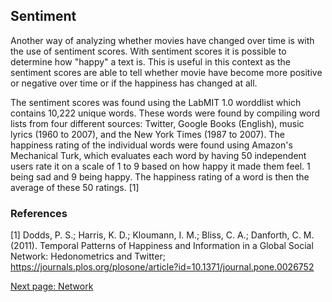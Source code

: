 
## Sentiment

Another way of analyzing whether movies have changed over time is with the use of sentiment scores. With sentiment scores it is possible to determine how "happy" a text is. This is useful in this context as the sentiment scores are able to tell whether movie have become more positive or negative over time or if the happiness has changed at all.   


The sentiment scores was found using the LabMIT 1.0 worddlist which contains 10,222 unique words. These words were found by compiling word lists from four different sources: Twitter, Google Books (English), music lyrics (1960 to 2007), and the New York Times (1987 to 2007). The happiness rating of the individual words were found using Amazon's Mechanical Turk, which evaluates each word by having 50 independent users rate it on a scale of 1 to 9 based on how happy it made them feel. 1 being sad and 9 being happy. The happiness rating of a word is then the average of these 50 ratings. [1]


### References
[1] Dodds, P. S.; Harris, K. D.; Kloumann, I. M.; Bliss, C. A.; Danforth, C. M. (2011). Temporal Patterns of Happiness and Information in a Global Social Network: Hedonometrics and Twitter; https://journals.plos.org/plosone/article?id=10.1371/journal.pone.0026752

[Next page: Network](network.md)
